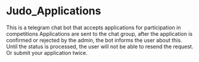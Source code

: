 # Judo_Applications  
This is a telegram chat bot that accepts applications for participation in competitions
Applications are sent to the chat group, after the application is confirmed or rejected by the admin, the bot informs the user about this. Until the status is processed, the user will not be able to resend the request. Or submit your application twice.

